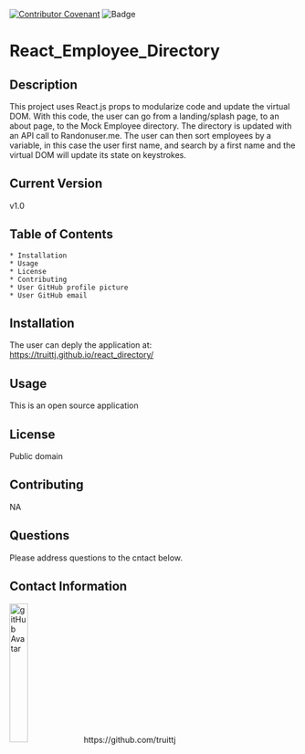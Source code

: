 
[![Contributor Covenant](https://img.shields.io/badge/Contributor%20Covenant-v2.0%20adopted-ff69b4.svg)](code_of_conduct.md)
![Badge](https://img.shields.io/badge/React%Employee%Directory-v1.0-ff0000.svg)
# React_Employee_Directory

## Description

This project uses React.js props to modularize code and update the virtual DOM. With this code, the user can go from a landing/splash page, to an about page, to the Mock Employee directory. The directory is updated with an API call to Randonuser.me. The user can then sort employees by a variable, in this case the user first name, and search by a first name and the virtual DOM will update its state on keystrokes. 

## Current Version 

v1.0

## Table of Contents

    * Installation
    * Usage
    * License
    * Contributing
    * User GitHub profile picture
    * User GitHub email
                
## Installation

The user can deply the application at:
 https://truittj.github.io/react_directory/


## Usage

This is an open source application 


## License

Public domain  

## Contributing

NA

## Questions

Please address questions to the cntact below. 

## Contact Information

<img src="https://avatars1.githubusercontent.com/u/63681296?v=4" alt="gitHub Avatar" width="25%">
https://github.com/truittj


